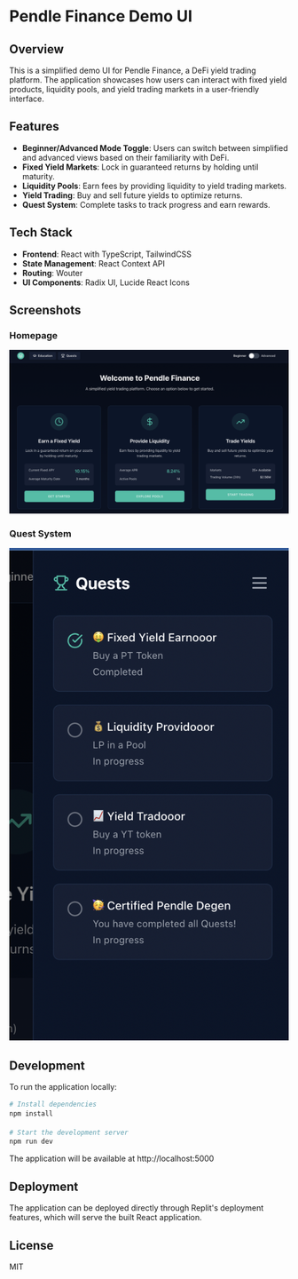 
# Pendle Finance Demo UI

## Overview
This is a simplified demo UI for Pendle Finance, a DeFi yield trading platform. The application showcases how users can interact with fixed yield products, liquidity pools, and yield trading markets in a user-friendly interface.

## Features
- **Beginner/Advanced Mode Toggle**: Users can switch between simplified and advanced views based on their familiarity with DeFi.
- **Fixed Yield Markets**: Lock in guaranteed returns by holding until maturity.
- **Liquidity Pools**: Earn fees by providing liquidity to yield trading markets.
- **Yield Trading**: Buy and sell future yields to optimize returns.
- **Quest System**: Complete tasks to track progress and earn rewards.

## Tech Stack
- **Frontend**: React with TypeScript, TailwindCSS
- **State Management**: React Context API
- **Routing**: Wouter
- **UI Components**: Radix UI, Lucide React Icons

## Screenshots

### Homepage
![Pendle Finance Homepage](./attached_assets/demo_home.png)

### Quest System
![Pendle Finance Quest System](./attached_assets/demo_quests.png)

## Development
To run the application locally:

```bash
# Install dependencies
npm install

# Start the development server
npm run dev
```

The application will be available at http://localhost:5000

## Deployment
The application can be deployed directly through Replit's deployment features, which will serve the built React application.

## License
MIT
